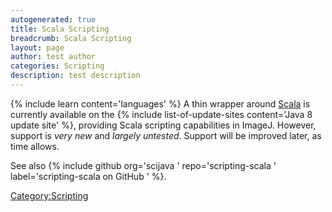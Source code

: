 ```yaml
---
autogenerated: true
title: Scala Scripting
breadcrumb: Scala Scripting
layout: page
author: test author
categories: Scripting
description: test description
---
```


{% include learn content='languages' %} A thin wrapper around [Scala](http://www.scala-lang.org/) is currently available on the {% include list-of-update-sites content='Java 8 update site' %}, providing Scala scripting capabilities in ImageJ. However, support is *very new* and *largely untested*. Support will be improved later, as time allows.

See also {% include github org='scijava ' repo='scripting-scala ' label='scripting-scala on GitHub ' %}.

[Category:Scripting](Category_Scripting "wikilink")
